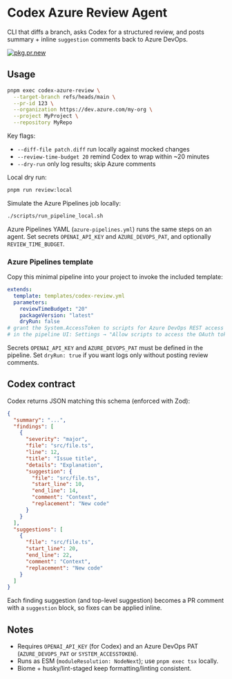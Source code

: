 # Codex Azure Review Agent

CLI that diffs a branch, asks Codex for a structured review, and posts summary + inline `suggestion` comments back to Azure DevOps.

[![pkg.pr.new](https://pkg.pr.new/badge/charlie-tango/az-pipeline-codex-agent-review)](https://pkg.pr.new/~/charlie-tango/az-pipeline-codex-agent-review)

## Usage

```bash
pnpm exec codex-azure-review \
  --target-branch refs/heads/main \
  --pr-id 123 \
  --organization https://dev.azure.com/my-org \
  --project MyProject \
  --repository MyRepo
```

Key flags:

- `--diff-file patch.diff` run locally against mocked changes
- `--review-time-budget 20` remind Codex to wrap within ~20 minutes
- `--dry-run` only log results; skip Azure comments

Local dry run:

```bash
pnpm run review:local
```

Simulate the Azure Pipelines job locally:

```bash
./scripts/run_pipeline_local.sh
```

Azure Pipelines YAML (`azure-pipelines.yml`) runs the same steps on an agent. Set secrets `OPENAI_API_KEY` and `AZURE_DEVOPS_PAT`, and optionally `REVIEW_TIME_BUDGET`.

### Azure Pipelines template

Copy this minimal pipeline into your project to invoke the included template:

```yaml
extends:
  template: templates/codex-review.yml
  parameters:
    reviewTimeBudget: "20"
    packageVersion: "latest"
    dryRun: false
# grant the System.AccessToken to scripts for Azure DevOps REST access
# in the pipeline UI: Settings → "Allow scripts to access the OAuth token"
```

Secrets `OPENAI_API_KEY` and `AZURE_DEVOPS_PAT` must be defined in the pipeline. Set `dryRun: true` if you want logs only without posting review comments.

## Codex contract

Codex returns JSON matching this schema (enforced with Zod):

```json
{
  "summary": "...",
  "findings": [
    {
      "severity": "major",
      "file": "src/file.ts",
      "line": 12,
      "title": "Issue title",
      "details": "Explanation",
      "suggestion": {
        "file": "src/file.ts",
        "start_line": 10,
        "end_line": 14,
        "comment": "Context",
        "replacement": "New code"
      }
    }
  ],
  "suggestions": [
    {
      "file": "src/file.ts",
      "start_line": 20,
      "end_line": 22,
      "comment": "Context",
      "replacement": "New code"
    }
  ]
}
```

Each finding suggestion (and top-level suggestion) becomes a PR comment with a `suggestion` block, so fixes can be applied inline.

## Notes

- Requires `OPENAI_API_KEY` (for Codex) and an Azure DevOps PAT (`AZURE_DEVOPS_PAT` or `SYSTEM_ACCESSTOKEN`).
- Runs as ESM (`moduleResolution: NodeNext`); use `pnpm exec tsx` locally.
- Biome + husky/lint-staged keep formatting/linting consistent.
